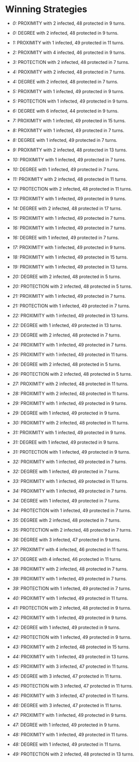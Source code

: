# Winning Strategies

* _0:_ PROXIMITY with 2 infected, 48 protected in 9 turns.


* _0:_ DEGREE with 2 infected, 48 protected in 9 turns.


* _1:_ PROXIMITY with 1 infected, 49 protected in 11 turns.


* _2:_ PROXIMITY with 4 infected, 46 protected in 9 turns.


* _3:_ PROTECTION with 2 infected, 48 protected in 7 turns.


* _4:_ PROXIMITY with 2 infected, 48 protected in 7 turns.


* _4:_ DEGREE with 2 infected, 48 protected in 7 turns.


* _5:_ PROXIMITY with 1 infected, 49 protected in 9 turns.


* _5:_ PROTECTION with 1 infected, 49 protected in 9 turns.


* _6:_ DEGREE with 6 infected, 44 protected in 9 turns.


* _7:_ PROXIMITY with 1 infected, 49 protected in 15 turns.


* _8:_ PROXIMITY with 1 infected, 49 protected in 7 turns.


* _8:_ DEGREE with 1 infected, 49 protected in 7 turns.


* _9:_ PROXIMITY with 2 infected, 48 protected in 13 turns.


* _10:_ PROXIMITY with 1 infected, 49 protected in 7 turns.


* _10:_ DEGREE with 1 infected, 49 protected in 7 turns.


* _11:_ PROXIMITY with 2 infected, 48 protected in 11 turns.


* _12:_ PROTECTION with 2 infected, 48 protected in 11 turns.


* _13:_ PROXIMITY with 1 infected, 49 protected in 9 turns.


* _14:_ DEGREE with 2 infected, 48 protected in 17 turns.


* _15:_ PROXIMITY with 1 infected, 49 protected in 7 turns.


* _16:_ PROXIMITY with 1 infected, 49 protected in 7 turns.


* _16:_ DEGREE with 1 infected, 49 protected in 7 turns.


* _17:_ PROXIMITY with 1 infected, 49 protected in 9 turns.


* _18:_ PROXIMITY with 1 infected, 49 protected in 15 turns.


* _19:_ PROXIMITY with 1 infected, 49 protected in 13 turns.


* _20:_ DEGREE with 2 infected, 48 protected in 5 turns.


* _20:_ PROTECTION with 2 infected, 48 protected in 5 turns.


* _21:_ PROXIMITY with 1 infected, 49 protected in 7 turns.


* _21:_ PROTECTION with 1 infected, 49 protected in 7 turns.


* _22:_ PROXIMITY with 1 infected, 49 protected in 13 turns.


* _22:_ DEGREE with 1 infected, 49 protected in 13 turns.


* _23:_ DEGREE with 2 infected, 48 protected in 7 turns.


* _24:_ PROXIMITY with 1 infected, 49 protected in 7 turns.


* _25:_ PROXIMITY with 1 infected, 49 protected in 11 turns.


* _26:_ DEGREE with 2 infected, 48 protected in 5 turns.


* _26:_ PROTECTION with 2 infected, 48 protected in 5 turns.


* _27:_ PROXIMITY with 2 infected, 48 protected in 11 turns.


* _28:_ PROXIMITY with 2 infected, 48 protected in 11 turns.


* _29:_ PROXIMITY with 1 infected, 49 protected in 9 turns.


* _29:_ DEGREE with 1 infected, 49 protected in 9 turns.


* _30:_ PROXIMITY with 2 infected, 48 protected in 11 turns.


* _31:_ PROXIMITY with 1 infected, 49 protected in 9 turns.


* _31:_ DEGREE with 1 infected, 49 protected in 9 turns.


* _31:_ PROTECTION with 1 infected, 49 protected in 9 turns.


* _32:_ PROXIMITY with 1 infected, 49 protected in 7 turns.


* _32:_ DEGREE with 1 infected, 49 protected in 7 turns.


* _33:_ PROXIMITY with 1 infected, 49 protected in 11 turns.


* _34:_ PROXIMITY with 1 infected, 49 protected in 7 turns.


* _34:_ DEGREE with 1 infected, 49 protected in 7 turns.


* _34:_ PROTECTION with 1 infected, 49 protected in 7 turns.


* _35:_ DEGREE with 2 infected, 48 protected in 7 turns.


* _35:_ PROTECTION with 2 infected, 48 protected in 7 turns.


* _36:_ DEGREE with 3 infected, 47 protected in 9 turns.


* _37:_ PROXIMITY with 4 infected, 46 protected in 11 turns.


* _37:_ DEGREE with 4 infected, 46 protected in 11 turns.


* _38:_ PROXIMITY with 2 infected, 48 protected in 7 turns.


* _39:_ PROXIMITY with 1 infected, 49 protected in 7 turns.


* _39:_ PROTECTION with 1 infected, 49 protected in 7 turns.


* _40:_ PROXIMITY with 1 infected, 49 protected in 11 turns.


* _41:_ PROTECTION with 2 infected, 48 protected in 9 turns.


* _42:_ PROXIMITY with 1 infected, 49 protected in 9 turns.


* _42:_ DEGREE with 1 infected, 49 protected in 9 turns.


* _42:_ PROTECTION with 1 infected, 49 protected in 9 turns.


* _43:_ PROXIMITY with 2 infected, 48 protected in 15 turns.


* _44:_ PROXIMITY with 1 infected, 49 protected in 13 turns.


* _45:_ PROXIMITY with 3 infected, 47 protected in 11 turns.


* _45:_ DEGREE with 3 infected, 47 protected in 11 turns.


* _45:_ PROTECTION with 3 infected, 47 protected in 11 turns.


* _46:_ PROXIMITY with 3 infected, 47 protected in 11 turns.


* _46:_ DEGREE with 3 infected, 47 protected in 11 turns.


* _47:_ PROXIMITY with 1 infected, 49 protected in 9 turns.


* _47:_ DEGREE with 1 infected, 49 protected in 9 turns.


* _48:_ PROXIMITY with 1 infected, 49 protected in 11 turns.


* _48:_ DEGREE with 1 infected, 49 protected in 11 turns.


* _49:_ PROTECTION with 2 infected, 48 protected in 13 turns.


